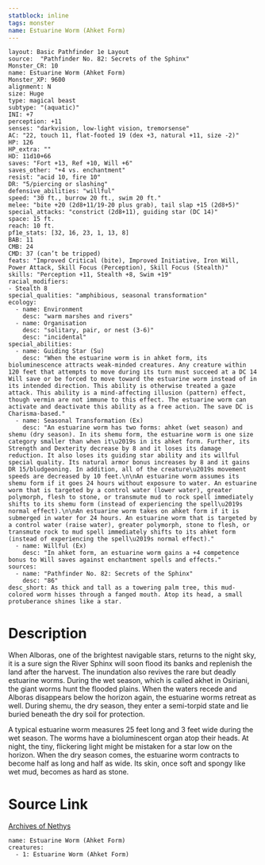 ```yaml
---
statblock: inline
tags: monster
name: Estuarine Worm (Ahket Form)
---
```

```statblock
layout: Basic Pathfinder 1e Layout
source:  "Pathfinder No. 82: Secrets of the Sphinx"
Monster_CR: 10
name: Estuarine Worm (Ahket Form)
Monster_XP: 9600
alignment: N
size: Huge
type: magical beast
subtype: "(aquatic)"
INI: +7
perception: +11
senses: "darkvision, low-light vision, tremorsense"
AC: "22, touch 11, flat-footed 19 (dex +3, natural +11, size -2)"
HP: 126
HP_extra: ""
HD: 11d10+66
saves: "Fort +13, Ref +10, Will +6"
saves_other: "+4 vs. enchantment"
resist: "acid 10, fire 10"
DR: "5/piercing or slashing"
defensive_abilities: "willful"
speed: "30 ft., burrow 20 ft., swim 20 ft."
melee: "bite +20 (2d8+11/19-20 plus grab), tail slap +15 (2d8+5)"
special_attacks: "constrict (2d8+11), guiding star (DC 14)"
space: 15 ft.
reach: 10 ft.
pf1e_stats: [32, 16, 23, 1, 13, 8]
BAB: 11
CMB: 24
CMD: 37 (can’t be tripped)
feats: "Improved Critical (bite), Improved Initiative, Iron Will, Power Attack, Skill Focus (Perception), Skill Focus (Stealth)"
skills: "Perception +11, Stealth +8, Swim +19"
racial_modifiers:
- Stealth 8
special_qualities: "amphibious, seasonal transformation"
ecology:
  - name: Environment
    desc: "warm marshes and rivers"
  - name: Organisation
    desc: "solitary, pair, or nest (3-6)"
    desc: "incidental"
special_abilities:
  - name: Guiding Star (Su)
    desc: "When the estuarine worm is in ahket form, its bioluminescence attracts weak-minded creatures. Any creature within 120 feet that attempts to move during its turn must succeed at a DC 14 Will save or be forced to move toward the estuarine worm instead of in its intended direction. This ability is otherwise treated a gaze attack. This ability is a mind-affecting illusion (pattern) effect, though vermin are not immune to this effect. The estuarine worm can activate and deactivate this ability as a free action. The save DC is Charisma-based."
  - name: Seasonal Transformation (Ex)
    desc: "An estuarine worm has two forms: ahket (wet season) and shemu (dry season). In its shemu form, the estuarine worm is one size category smaller than when it\u2019s in its ahket form. Further, its Strength and Dexterity decrease by 8 and it loses its damage reduction. It also loses its guiding star ability and its willful special quality. Its natural armor bonus increases by 8 and it gains DR 15/bludgeoning. In addition, all of the creature\u2019s movement speeds are decreased by 10 feet.\n\nAn estuarine worm assumes its shemu form if it goes 24 hours without exposure to water. An estuarine worm that is targeted by a control water (lower water), greater polymorph, flesh to stone, or transmute mud to rock spell immediately shifts to its shemu form (instead of experiencing the spell\u2019s normal effect).\n\nAn estuarine worm takes on ahket form if it is submerged in water for 24 hours. An estuarine worm that is targeted by a control water (raise water), greater polymorph, stone to flesh, or transmute rock to mud spell immediately shifts to its ahket form (instead of experiencing the spell\u2019s normal effect)."
  - name: Willful (Ex)
    desc: "In ahket form, an estuarine worm gains a +4 competence bonus to Will saves against enchantment spells and effects."
sources:
  - name: "Pathfinder No. 82: Secrets of the Sphinx"
    desc: "86"
desc_short: As thick and tall as a towering palm tree, this mud-colored worm hisses through a fanged mouth. Atop its head, a small protuberance shines like a star.
```
# Description
When Alboras, one of the brightest navigable stars, returns to the night sky, it is a sure sign the River Sphinx will soon flood its banks and replenish the land after the harvest. The inundation also revives the rare but deadly estuarine worms. During the wet season, which is called akhet in Osiriani, the giant worms hunt the flooded plains. When the waters recede and Alboras disappears below the horizon again, the estuarine worms retreat as well. During shemu, the dry season, they enter a semi-torpid state and lie buried beneath the dry soil for protection.

A typical estuarine worm measures 25 feet long and 3 feet wide during the wet season. The worms have a bioluminescent organ atop their heads. At night, the tiny, flickering light might be mistaken for a star low on the horizon. When the dry season comes, the estuarine worm contracts to become half as long and half as wide. Its skin, once soft and spongy like wet mud, becomes as hard as stone.
# Source Link
[Archives of Nethys](https://aonprd.com/MonsterDisplay.aspx?ItemName=Estuarine%20Worm%20(Ahket%20Form))
```encounter-table
name: Estuarine Worm (Ahket Form)
creatures:
  - 1: Estuarine Worm (Ahket Form)
```
